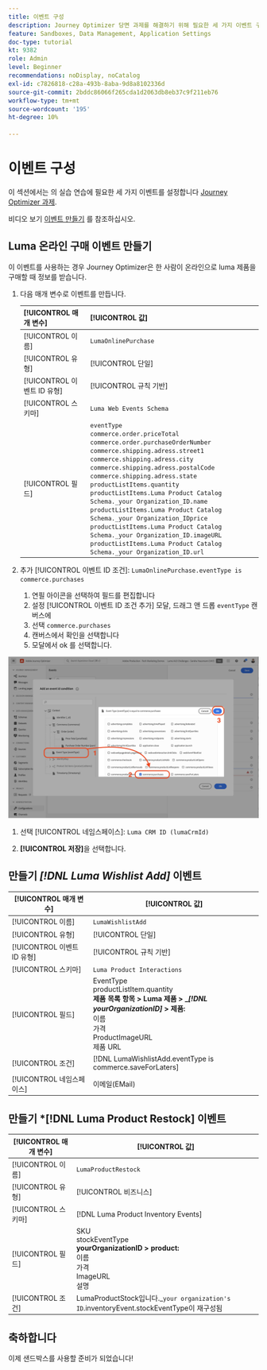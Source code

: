 ```yaml
---
title: 이벤트 구성
description: Journey Optimizer 당면 과제를 해결하기 위해 필요한 세 가지 이벤트 구성
feature: Sandboxes, Data Management, Application Settings
doc-type: tutorial
kt: 9382
role: Admin
level: Beginner
recommendations: noDisplay, noCatalog
exl-id: c7826818-c28a-493b-8aba-9d8a8102336d
source-git-commit: 2bddc86066f265cda1d2063db8eb37c9f211eb76
workflow-type: tm+mt
source-wordcount: '195'
ht-degree: 10%

---
```


# 이벤트 구성

이 섹션에서는 의 실습 연습에 필요한 세 가지 이벤트를 설정합니다 [Journey Optimizer 과제](/help/challenges/introduction-and-prerequisites.md).

비디오 보기 [이벤트 만들기](/help/set-up-journeys/create-events.md) 를 참조하십시오.

## Luma 온라인 구매 이벤트 만들기

이 이벤트를 사용하는 경우 Journey Optimizer은 한 사람이 온라인으로 luma 제품을 구매할 때 정보를 받습니다.

1. 다음 매개 변수로 이벤트를 만듭니다.

   | [!UICONTROL 매개 변수] | [!UICONTROL 값] |
   |-------------|-----------|
   | [!UICONTROL 이름] | `LumaOnlinePurchase` |
   | [!UICONTROL 유형] | [!UICONTROL 단일] |
   | [!UICONTROL 이벤트 ID 유형] | [!UICONTROL 규칙 기반] |
   | [!UICONTROL 스키마] | `Luma Web Events Schema` |
   | [!UICONTROL 필드] | `eventType` <br>`commerce.order.priceTotal`<br>`commerce.order.purchaseOrderNumber`<br>`commerce.shipping.adress.street1`<br>`commerce.shipping.adress.city`<br>`commerce.shipping.adress.postalCode`<br>`commerce.shipping.adress.state`<br>`productListItems.quantity`<br>`productListItems.Luma Product Catalog Schema._your Organization_ID.name`<br>`productListItems.Luma Product Catalog Schema._your Organization_IDprice`<br>`productListItems.Luma Product Catalog Schema._your Organization_ID.imageURL`<br>`productListItems.Luma Product Catalog Schema._your Organization_ID.url` |

2. 추가 [!UICONTROL 이벤트 ID 조건]: `LumaOnlinePurchase.eventType is commerce.purchases`

   1. 연필 아이콘을 선택하여 필드를 편집합니다
   2. 설정 [!UICONTROL 이벤트 ID 조건 추가] 모달, 드래그 앤 드롭 `eventType` 캔버스에
   3. 선택 `commerce.purchases`
   4. 캔버스에서 확인을 선택합니다
   5. 모달에서 ok 를 선택합니다.

![이벤트 조건 추가](/help/tutorial-configure-a-training-sandbox/assets/Event-lumaOnlinePurchase-condition-1.png)

1. 선택 [!UICONTROL 네임스페이스]: `Luma CRM ID (lumaCrmId)`

2. **[!UICONTROL 저장]**&#x200B;을 선택합니다.

## 만들기 *[!DNL Luma Wishlist Add]* 이벤트

| [!UICONTROL 매개 변수] | [!UICONTROL 값] |
|-------------|-----------|
| [!UICONTROL 이름] | `LumaWishlistAdd` |
| [!UICONTROL 유형] | [!UICONTROL 단일] |
| [!UICONTROL 이벤트 ID 유형] | [!UICONTROL 규칙 기반] |
| [!UICONTROL 스키마] | `Luma Product Interactions` |
| [!UICONTROL 필드] | EventType<br>productListItem.quantity<br><b>제품 목록 항목 > Luma 제품 > _*[!DNL yourOrganizationID]* > 제품:</b> <br>이름<br>가격<br> ProductImageURL<br>제품 URL |
| [!UICONTROL 조건] | [!DNL LumaWishlistAdd.eventType is commerce.saveForLaters] |
| [!UICONTROL 네임스페이스] | 이메일(EMail) |

## 만들기 *[!DNL Luma Product Restock] 이벤트

| [!UICONTROL 매개 변수] | [!UICONTROL 값] |
|-------------|-----------|
| [!UICONTROL 이름] | `LumaProductRestock` |
| [!UICONTROL 유형] | [!UICONTROL 비즈니스] |
| [!UICONTROL 스키마] | [!DNL Luma Product Inventory Events] |
| [!UICONTROL 필드] | SKU <br> stockEventType<br><b> yourOrganizationID > product:</b> <br>이름<br>가격<br> ImageURL<br>설명 |
| [!UICONTROL 조건] | LumaProductStock입니다._`your organization's ID`.inventoryEvent.stockEventType이 재구성됨 |

## 축하합니다

이제 샌드박스를 사용할 준비가 되었습니다!
